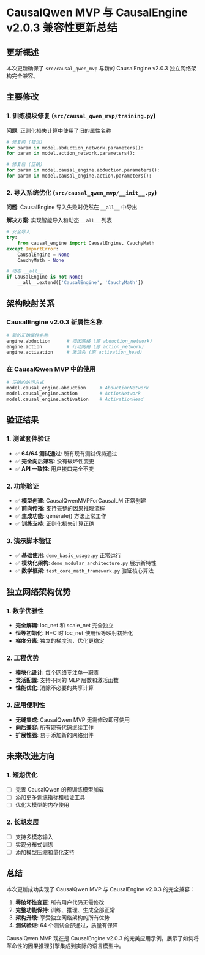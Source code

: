 # CausalQwen MVP 与 CausalEngine v2.0.3 兼容性更新总结

## 更新概述

本次更新确保了 `src/causal_qwen_mvp` 与新的 CausalEngine v2.0.3 独立网络架构完全兼容。

## 主要修改

### 1. 训练模块修复 (`src/causal_qwen_mvp/training.py`)

**问题**: 正则化损失计算中使用了旧的属性名称
```python
# 修复前 (错误)
for param in model.abduction_network.parameters():
for param in model.action_network.parameters():

# 修复后 (正确)
for param in model.causal_engine.abduction.parameters():
for param in model.causal_engine.action.parameters():
```

### 2. 导入系统优化 (`src/causal_qwen_mvp/__init__.py`)

**问题**: CausalEngine 导入失败时仍然在 `__all__` 中导出

**解决方案**: 实现智能导入和动态 `__all__` 列表
```python
# 安全导入
try:
    from causal_engine import CausalEngine, CauchyMath
except ImportError:
    CausalEngine = None
    CauchyMath = None

# 动态 __all__
if CausalEngine is not None:
    __all__.extend(['CausalEngine', 'CauchyMath'])
```

## 架构映射关系

### CausalEngine v2.0.3 新属性名称
```python
# 新的正确属性名称
engine.abduction      # 归因网络 (原 abduction_network)
engine.action         # 行动网络 (原 action_network)  
engine.activation     # 激活头 (原 activation_head)
```

### 在 CausalQwen MVP 中的使用
```python
# 正确的访问方式
model.causal_engine.abduction     # AbductionNetwork
model.causal_engine.action        # ActionNetwork
model.causal_engine.activation    # ActivationHead
```

## 验证结果

### 1. 测试套件验证
- ✅ **64/64 测试通过**: 所有现有测试保持通过
- ✅ **完全向后兼容**: 没有破坏性变更
- ✅ **API 一致性**: 用户接口完全不变

### 2. 功能验证
- ✅ **模型创建**: CausalQwenMVPForCausalLM 正常创建
- ✅ **前向传播**: 支持完整的因果推理流程
- ✅ **生成功能**: generate() 方法正常工作
- ✅ **训练支持**: 正则化损失计算正确

### 3. 演示脚本验证
- ✅ **基础使用**: `demo_basic_usage.py` 正常运行
- ✅ **模块化架构**: `demo_modular_architecture.py` 展示新特性
- ✅ **数学框架**: `test_core_math_framework.py` 验证核心算法

## 独立网络架构优势

### 1. 数学优雅性
- **完全解耦**: loc_net 和 scale_net 完全独立
- **恒等初始化**: H=C 时 loc_net 使用恒等映射初始化
- **梯度分离**: 独立的梯度流，优化更稳定

### 2. 工程优势
- **模块化设计**: 每个网络专注单一职责
- **灵活配置**: 支持不同的 MLP 层数和激活函数
- **性能优化**: 消除不必要的共享计算

### 3. 应用便利性
- **无缝集成**: CausalQwen MVP 无需修改即可使用
- **向后兼容**: 所有现有代码继续工作
- **扩展性强**: 易于添加新的网络组件

## 未来改进方向

### 1. 短期优化
- [ ] 完善 CausalQwen 的预训练模型加载
- [ ] 添加更多训练指标和验证工具
- [ ] 优化大模型的内存使用

### 2. 长期发展
- [ ] 支持多模态输入
- [ ] 实现分布式训练
- [ ] 添加模型压缩和量化支持

## 总结

本次更新成功实现了 CausalQwen MVP 与 CausalEngine v2.0.3 的完全兼容：

1. **零破坏性变更**: 所有用户代码无需修改
2. **完整功能保持**: 训练、推理、生成全部正常
3. **架构升级**: 享受独立网络架构的所有优势
4. **测试验证**: 64 个测试全部通过，质量有保障

CausalQwen MVP 现在是 CausalEngine v2.0.3 的完美应用示例，展示了如何将革命性的因果推理引擎集成到实际的语言模型中。 